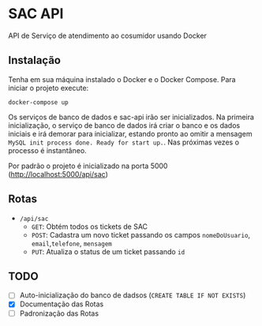 # SAC API

API de Serviço de atendimento ao cosumidor usando Docker

## Instalação

Tenha em sua máquina instalado o Docker e o Docker Compose. Para iniciar o projeto execute:

    docker-compose up

Os serviços de banco de dados e sac-api irão ser inicializados.
Na primeira inicialização, o serviço de banco de dados irá criar o banco e os dados iniciais e irá demorar para inicializar, estando pronto ao omitir a mensagem `MySQL init process done. Ready for start up.`. Nas próximas vezes o processo é instantâneo.

Por padrão o projeto é inicializado na porta 5000 (<http://localhost:5000/api/sac>)

## Rotas

- `/api/sac`
  - `GET`: Obtém todos os tickets de SAC
  - `POST`: Cadastra um novo ticket passando os campos `nomeDoUsuario`, `email`,`telefone`, `mensagem`
  - `PUT`: Atualiza o status de um ticket passando `id`

## TODO

- [ ] Auto-inicialização do banco de dadsos (`CREATE TABLE IF NOT EXISTS`)
- [x] Documentação das Rotas
- [ ] Padronização das Rotas
